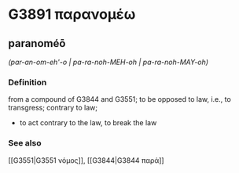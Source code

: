 # G3891 παρανομέω

## paranoméō

_(par-an-om-eh'-o | pa-ra-noh-MEH-oh | pa-ra-noh-MAY-oh)_

### Definition

from a compound of G3844 and G3551; to be opposed to law, i.e., to transgress; contrary to law; 

- to act contrary to the law, to break the law

### See also

[[G3551|G3551 νόμος]], [[G3844|G3844 παρά]]
